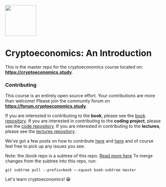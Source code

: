 <img src="https://i.imgur.com/XzsEQmk.png" width="100px"/>

# Cryptoeconomics: An Introduction
This is the master repo for the cryptoeconomics course located on: **https://cryptoeconomics.study**.

### Contributing
This course is an entirely open source effort. Your contributions are more than welcome!
Please join the community forum on **https://forum.cryptoeconomics.study**. 

If you are interested in contributing to the **book**, please see the [book repository](https://github.com/cryptoeconomics-study/book). If you are interested in contributing to the **coding project**, please see the [code repository](https://github.com/cryptoeconomics-study/code). If you are interested in contributing to the **lectures**, please see the [lectures repository](https://github.com/cryptoeconomics-study/lectures).

We've got a few posts
on how to contribute [here](https://forum.cryptoeconomics.study/t/contribution-guidelines/125) and
[here](https://forum.cryptoeconomics.study/t/website-overhaul-collaboration-process/93) and of course
feel free to pick up any issues you see.


Note: the /book repo is a subtree of this repo. [Read more here](https://medium.com/@v/git-subtrees-a-tutorial-6ff568381844) To merge changes from the subtree into this repo, run:

`git subtree pull --prefix=book —-squash book-subtree master`


Let's learn cryptoeconomics! 😁
